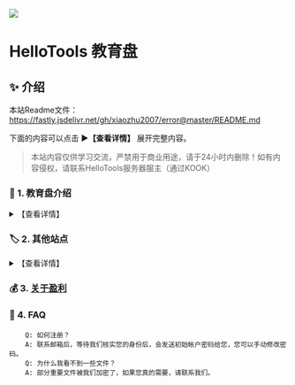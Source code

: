 ![](https://activity-graph.herokuapp.com/graph?username=xiaozhu2007&theme=github-light&hide_title=true&hide_border=true&area=true)

# HelloTools 教育盘

## ✨ 介绍
本站Readme文件：<https://fastly.jsdelivr.net/gh/xiaozhu2007/error@master/README.md>

下面的内容可以点击 **▶【查看详情】** 展开完整内容。

> 本站内容仅供学习交流，严禁用于商业用途，请于24小时内删除！如有内容侵权，请联系HelloTools服务器服主（通过KOOK）

### 💾 1. 教育盘介绍

<details><summary>【查看详情】</summary>
    <p>Github：<a href="https://github.com/xiaozhu2007">https://github.com/xiaozhu2007</a></p>
    <p>BiliBili：<a href="https://space.bilibili.com/156751467">https://space.bilibili.com/156751467</a></p>
    <p>博客：<a href="https://xioazhu2007.netlify.app/">https://xioazhu2007.netlify.app/</a></p>
</details>

### 🏷️ 2. 其他站点

<details><summary>【查看详情】</summary>
    
- 本站：<https://alist.htedu.repl.co/>
- 更多：<https://您的网站.com>

</details>

### 💰 3. [关于盈利](https://afdian.net/@xiaozhu2021)

### 📄 4. FAQ
```
    Q: 如何注册？
    A: 联系邮箱后，等待我们核实您的身份后，会发送初始帐户密码给您，您可以手动修改密码。
    Q: 为什么我看不到一些文件？
    A: 部分重要文件被我们加密了，如果您真的需要，请联系我们。
```
